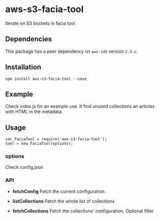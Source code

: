 # aws-s3-facia-tool

Iterate on S3 bockets in facia tool

## Dependencies

This package has a peer dependency on `aws-sdk` version `2.3.x`.

## Installation

```
npm install aws-s3-facia-tool --save
```

## Example

Check index.js for an example use. It find unused collections an articles with HTML in the metadata.


## Usage

```
var FaciaTool = require('aws-s3-facia-tool');
tool = new FaciaTool(options);
```

### options

Check config.json

### API

* __fetchConfig__ Fetch the current configuration.

* __listCollections__ Fetch the whole list of collections

* __fetchCollections__ Fetch the collections' configuration. Optional filter
